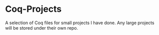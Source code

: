 # Coq-Projects

A selection of Coq files for small projects I have done. Any large projects will be stored under their own repo.
